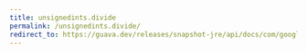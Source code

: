 ```yaml
---
title: unsignedints.divide
permalink: /unsignedints.divide/
redirect_to: https://guava.dev/releases/snapshot-jre/api/docs/com/google/common/primitives/UnsignedInts.html#divide-int-int-
---
```

